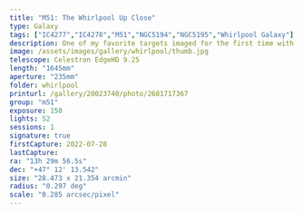 ```yaml
---
title: "M51: The Whirlpool Up Close"
type: Galaxy
tags: ["IC4277","IC4278","M51","NGC5194","NGC5195","Whirlpool Galaxy"]
description: One of my favorite targets imaged for the first time with my Celestron telescope and the Optolong L-eXtreme filter.
image: /assets/images/gallery/whirlpool/thumb.jpg
telescope: Celestron EdgeHD 9.25
length: "1645mm"
aperture: "235mm"
folder: whirlpool
printurl: /gallery/20023740/photo/2681717367
group: "m51"
exposure: 150
lights: 52
sessions: 1
signature: true
firstCapture: 2022-07-28 
lastCapture:
ra: "13h 29m 56.5s"
dec: "+47° 12' 13.542"
size: "28.473 x 21.354 arcmin"
radius: "0.297 deg"
scale: "0.285 arcsec/pixel"
---
```

